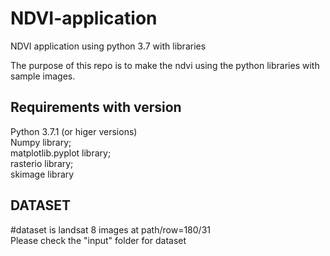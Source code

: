 <h1> NDVI-application </h1>
NDVI application using python 3.7 with libraries

The purpose of this repo is to make the ndvi using the python libraries with sample images.

<h2>Requirements with version</h2>
Python 3.7.1 (or higer versions)</br>
Numpy library;</br>
matplotlib.pyplot library;</br>
rasterio library;</br>
skimage library</br>

<h2> DATASET </h2>
#dataset is landsat 8 images at path/row=180/31 </br>
Please check the "input" folder for dataset

